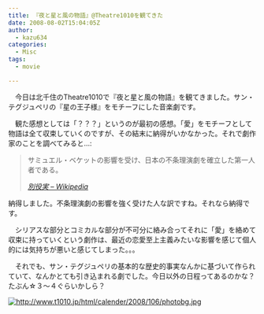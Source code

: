 ```yaml
---
title: 『夜と星と風の物語』@Theatre1010を観てきた
date: 2008-08-02T15:04:05Z
author:
  - kazu634
categories:
  - Misc
tags:
  - movie

---
```

<div class="section">
<p>
    　今日は北千住のTheatre1010で『夜と星と風の物語』を観てきました。サン・テグジュペリの『星の王子様』をモチーフにした音楽劇です。
</p>

<p>
    　観た感想としては「？？？」というのが最初の感想。「愛」をモチーフとして物語は全て収束していくのですが、その結末に納得がいかなかった。それで劇作家のことを調べてみると…:
</p>

<blockquote title="別役実 - Wikipedia" cite="http://ja.wikipedia.org/wiki/%E5%88%A5%E5%BD%B9%E5%AE%9F">
<p>
      サミュエル・ベケットの影響を受け、日本の不条理演劇を確立した第一人者である。
</p>

<p>
<cite><a href="http://ja.wikipedia.org/wiki/%E5%88%A5%E5%BD%B9%E5%AE%9F" onclick="__gaTracker('send', 'event', 'outbound-article', 'http://ja.wikipedia.org/wiki/%E5%88%A5%E5%BD%B9%E5%AE%9F', '別役実 &#8211; Wikipedia');" target="_blank">別役実 &#8211; Wikipedia</a></cite>
</p>
</blockquote>

<p>
    納得しました。不条理演劇の影響を強く受けた人な訳ですね。それなら納得です。
</p>

<p>
    　シリアスな部分とコミカルな部分が不可分に絡み合ってそれに「愛」を絡めて収束に持っていくという劇作は、最近の恋愛至上主義みたいな影響を感じて個人的には気持ちが悪いと感じてしまった。。。
</p>

<p>
    　それでも、サン・テグジュペリの基本的な歴史的事実なんかに基づいて作られていて、なんかとても引き込まれる劇でした。今日以外の日程ってあるのかな？たぶん☆３～４ぐらいかしら？
</p>

<p>
<center>
</center>
</p>

<p>
<a href="http://www.t1010.jp/html/calender/2008/106/photobg.jpg" onclick="__gaTracker('send', 'event', 'outbound-article', 'http://www.t1010.jp/html/calender/2008/106/photobg.jpg', '');" class="http-image" target="_blank"><img src="http://www.t1010.jp/html/calender/2008/106/photobg.jpg" class="http-image" alt="http://www.t1010.jp/html/calender/2008/106/photobg.jpg" /></a>
</p></p>
</div>
